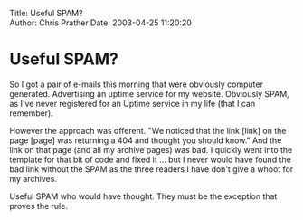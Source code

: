 Title: Useful SPAM?  
Author: Chris Prather
Date: 2003-04-25 11:20:20

# Useful SPAM?
So I got a pair of e-mails this morning that were obviously computer generated. Advertising an uptime service for my website. Obviously SPAM, as I've never registered for an Uptime service in my life (that I can remember).

However the approach was dfferent. "We noticed that the link [link] on the page [page] was returning a 404 and thought you should know." And the link on that page (and all my archive pages) was bad. I quickly went into the template for that bit of code and fixed it ... but I never would have found the bad link without the SPAM as the three readers I have don't give a whoot for my archives.

Useful SPAM who would have thought. They must be the exception that proves the rule. 
